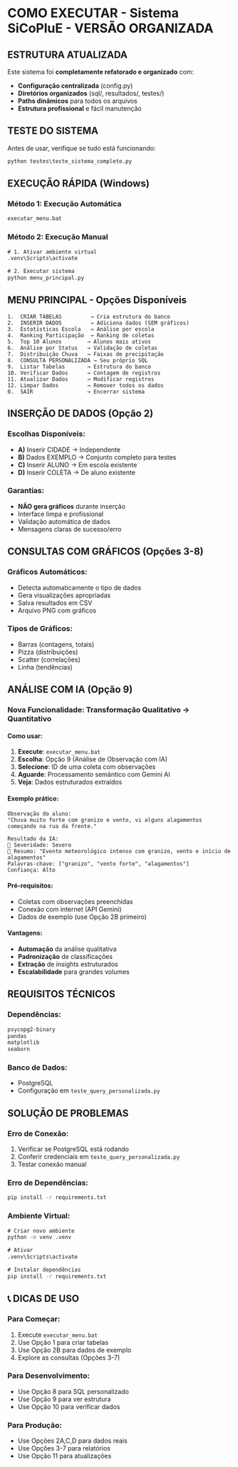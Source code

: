 # COMO EXECUTAR - Sistema SiCoPluE - VERSÃO ORGANIZADA

## ESTRUTURA ATUALIZADA

Este sistema foi **completamente refatorado e organizado** com:
- **Configuração centralizada** (config.py)
- **Diretórios organizados** (sql/, resultados/, testes/)
- **Paths dinâmicos** para todos os arquivos
- **Estrutura profissional** e fácil manutenção

## TESTE DO SISTEMA

Antes de usar, verifique se tudo está funcionando:
```cmd
python testes\teste_sistema_completo.py
```

## EXECUÇÃO RÁPIDA (Windows)

### Método 1: Execução Automática
```cmd
executar_menu.bat
```

### Método 2: Execução Manual
```cmd
# 1. Ativar ambiente virtual
.venv\Scripts\activate

# 2. Executar sistema
python menu_principal.py
```

## MENU PRINCIPAL - Opções Disponíveis

```
1.  CRIAR TABELAS         → Cria estrutura do banco
2.  INSERIR DADOS         → Adiciona dados (SEM gráficos)
3.  Estatísticas Escola   → Análise por escola
4.  Ranking Participação  → Ranking de coletas
5.  Top 10 Alunos        → Alunos mais ativos
6.  Análise por Status   → Validação de coletas
7.  Distribuição Chuva   → Faixas de precipitação
8.  CONSULTA PERSONALIZADA → Seu próprio SQL
9.  Listar Tabelas       → Estrutura do banco
10. Verificar Dados      → Contagem de registros
11. Atualizar Dados      → Modificar registros
12. Limpar Dados         → Remover todos os dados
0.  SAIR                 → Encerrar sistema
```

## INSERÇÃO DE DADOS (Opção 2)

### Escolhas Disponíveis:
- **A)** Inserir CIDADE → Independente
- **B)** Dados EXEMPLO → Conjunto completo para testes
- **C)** Inserir ALUNO → Em escola existente
- **D)** Inserir COLETA → De aluno existente

### Garantias:
- **NÃO gera gráficos** durante inserção
- Interface limpa e profissional
- Validação automática de dados
- Mensagens claras de sucesso/erro

## CONSULTAS COM GRÁFICOS (Opções 3-8)

### Gráficos Automáticos:
- Detecta automaticamente o tipo de dados
- Gera visualizações apropriadas
- Salva resultados em CSV
- Arquivo PNG com gráficos

### Tipos de Gráficos:
- Barras (contagens, totais)
- Pizza (distribuições)
- Scatter (correlações)
- Linha (tendências)

## ANÁLISE COM IA (Opção 9)

### **Nova Funcionalidade**: Transformação Qualitativo → Quantitativo

#### Como usar:
1. **Execute**: `executar_menu.bat`
2. **Escolha**: Opção 9 (Análise de Observação com IA)
3. **Selecione**: ID de uma coleta com observações
4. **Aguarde**: Processamento semântico com Gemini AI
5. **Veja**: Dados estruturados extraídos

#### Exemplo prático:
```
Observação do aluno:
"Chuva muito forte com granizo e vento, vi alguns alagamentos começando na rua da frente."

Resultado da IA:
🔴 Severidade: Severo
📝 Resumo: "Evento meteorológico intenso com granizo, vento e início de alagamentos"
Palavras-chave: ["granizo", "vento forte", "alagamentos"]
Confiança: Alto
```

#### Pré-requisitos:
- Coletas com observações preenchidas
- Conexão com internet (API Gemini)
- Dados de exemplo (use Opção 2B primeiro)

#### Vantagens:
- **Automação** da análise qualitativa
- **Padronização** de classificações
- **Extração** de insights estruturados
- **Escalabilidade** para grandes volumes

## REQUISITOS TÉCNICOS

### Dependências:
```txt
psycopg2-binary
pandas
matplotlib
seaborn
```

### Banco de Dados:
- PostgreSQL
- Configuração em `teste_query_personalizada.py`

## SOLUÇÃO DE PROBLEMAS

### Erro de Conexão:
1. Verificar se PostgreSQL está rodando
2. Conferir credenciais em `teste_query_personalizada.py`
3. Testar conexão manual

### Erro de Dependências:
```cmd
pip install -r requirements.txt
```

### Ambiente Virtual:
```cmd
# Criar novo ambiente
python -m venv .venv

# Ativar
.venv\Scripts\activate

# Instalar dependências
pip install -r requirements.txt
```

## 📞 DICAS DE USO

### Para Começar:
1. Execute `executar_menu.bat`
2. Use Opção 1 para criar tabelas
3. Use Opção 2B para dados de exemplo
4. Explore as consultas (Opções 3-7)

### Para Desenvolvimento:
- Use Opção 8 para SQL personalizado
- Use Opção 9 para ver estrutura
- Use Opção 10 para verificar dados

### Para Produção:
- Use Opções 2A,C,D para dados reais
- Use Opções 3-7 para relatórios
- Use Opção 11 para atualizações
